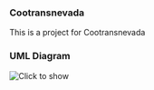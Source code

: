 ### Cootransnevada ###
This is a project for Cootransnevada

### UML Diagram ###
![Click to show](https://6211dfd8-a-e1e09691-s-sites.googlegroups.com/a/unicesar.edu.co/mi-wiki---carlos/home/UML-Diagram-Cootransnevada.jpg)
